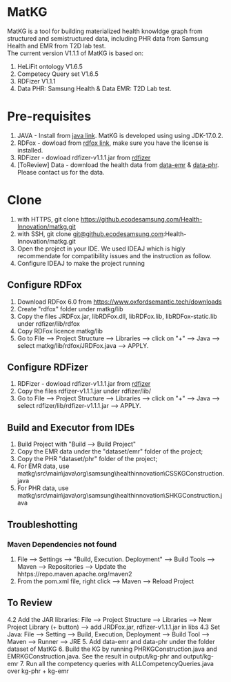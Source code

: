 # MatKG

MatKG is a tool for building materialized health knowldge graph from structured and semistructured data, including PHR data from Samsung Health and EMR from T2D lab test.  
The current version V1.1.1 of MatKG is based on:
1. HeLiFit ontology V1.6.5
2. Competecy Query set V1.6.5
3. RDFizer V1.1.1
4. Data PHR: Samsung Health & Data EMR: T2D Lab test.


# Pre-requisites
1. JAVA - Install from [java link](https://www.java.com/en/download/). MatKG is developed using using JDK-17.0.2.
2. RDFox - dowload from [rdfox link](https://www.oxfordsemantic.tech/downloads), make sure you have the license is installed.
3. RDFizer - dowload rdfizer-v1.1.1.jar from [rdfizer](https://github.ecodesamsung.com/Health-Innovation/rdfizer/releases/tag/v1.1.1)
4. [ToReview] Data - download the health data from [data-emr]() & [data-phr](). Please contact us for the data.

# Clone
1. with HTTPS, git clone https://github.ecodesamsung.com/Health-Innovation/matkg.git
2. with SSH, git clone git@github.ecodesamsung.com:Health-Innovation/matkg.git
3. Open the project in your IDE. We used IDEAJ which is higly recommendate for compatibility issues and the instruction as follow.
4. Configure IDEAJ to make the project running

## Configure RDFox
1. Download RDFox 6.0 from https://www.oxfordsemantic.tech/downloads
2. Create "rdfox" folder under matkg/lib
3. Copy the files JRDFox.jar, libRDFox.dll, libRDFox.lib, libRDFox-static.lib under rdfizer/lib/rdfox
4. Copy RDFox licence matkg/lib
5. Go to File --> Project Structure --> Libraries --> click on "+" --> Java --> select matkg/lib/rdfox/JRDFox.java --> APPLY.

## Configure RDFizer
1. RDFizer - dowload rdfizer-v1.1.1.jar from [rdfizer](https://github.ecodesamsung.com/Health-Innovation/rdfizer/releases/tag/v1.1.1)
2. Copy the files rdfizer-v1.1.1.jar under rdfizer/lib/
3. Go to File --> Project Structure --> Libraries --> click on "+" --> Java --> select rdfizer/lib/rdfizer-v1.1.1.jar --> APPLY.

## Build and Executor from IDEs
1. Build Project with "Build --> Build Project"
2. Copy the EMR data under the  "dataset/emr" folder of the project;
3. Copy the PHR "dataset/phr" folder of the project;
4. For EMR data, use matkg\src\main\java\org\samsung\healthinnovation\CSSKGConstruction.java
5. For PHR data, use matkg\src\main\java\org\samsung\healthinnovation\SHKGConstruction.java

## Troubleshotting
### Maven Dependencies not found
1. File --> Settings --> "Build, Execution. Deployment" --> Build Tools --> Maven --> Repositories --> Update the hhtps://repo.maven.apache.org/maven2
2. From the pom.xml file, right click --> Maven --> Reload Project


## To Review
4.2 Add the JAR libraries: File --> Project Structure --> Libraries --> New Project Library (+ button) --> add JRDFox.jar, rdfizer-v1.1.1.jar in libs
4.3 Set Java: File --> Setting --> Build, Execution, Deployment --> Build Tool --> Maven --> Runner --> JRE
5. Add data-emr and data-phr under the folder dataset of MatKG
6. Build the KG by running PHRKGConstruction.java and EMRKGConstruction.java. See the result in output/kg-phr and output/kg-emr
7. Run all the competency queries with ALLCompetencyQueries.java over kg-phr + kg-emr